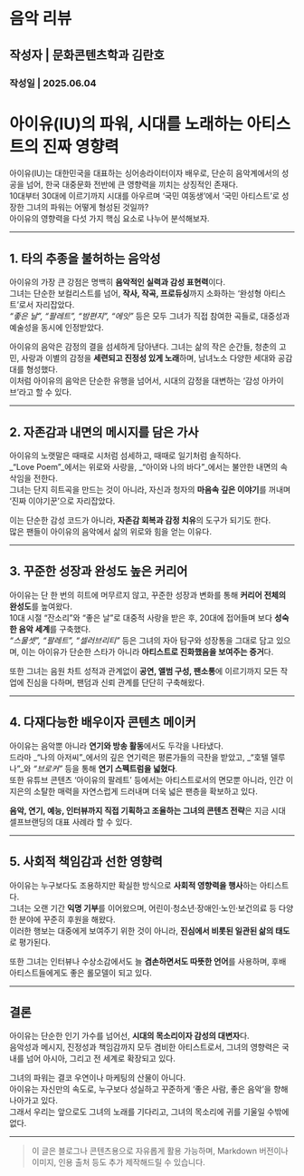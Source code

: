 # 음악 리뷰
## 작성자 | 문화콘텐츠학과 김란호
### 작성일 | 2025.06.04

# 아이유(IU)의 파워, 시대를 노래하는 아티스트의 진짜 영향력

아이유(IU)는 대한민국을 대표하는 싱어송라이터이자 배우로, 단순히 음악계에서의 성공을 넘어, 한국 대중문화 전반에 큰 영향력을 끼치는 상징적인 존재다.  
10대부터 30대에 이르기까지 시대를 아우르며 ‘국민 여동생’에서 ‘국민 아티스트’로 성장한 그녀의 파워는 어떻게 형성된 것일까?  
아이유의 영향력을 다섯 가지 핵심 요소로 나누어 분석해보자.

---

## 1. 타의 추종을 불허하는 음악성

아이유의 가장 큰 강점은 명백히 **음악적인 실력과 감성 표현력**이다.  
그녀는 단순한 보컬리스트를 넘어, **작사, 작곡, 프로듀싱**까지 소화하는 ‘완성형 아티스트’로서 자리잡았다.  
_“좋은 날”, “팔레트”, “밤편지”, “에잇”_ 등은 모두 그녀가 직접 참여한 곡들로, 대중성과 예술성을 동시에 인정받았다.

아이유의 음악은 감정의 결을 섬세하게 담아낸다. 그녀는 삶의 작은 순간들, 청춘의 고민, 사랑과 이별의 감정을 **세련되고 진정성 있게 노래**하며, 남녀노소 다양한 세대와 공감대를 형성했다.  
이처럼 아이유의 음악은 단순한 유행을 넘어서, 시대의 감정을 대변하는 ‘감성 아카이브’라고 할 수 있다.

---

## 2. 자존감과 내면의 메시지를 담은 가사

아이유의 노랫말은 때때로 시처럼 섬세하고, 때때로 일기처럼 솔직하다.  
_“Love Poem”_에서는 위로와 사랑을, _“아이와 나의 바다”_에서는 불안한 내면의 속삭임을 전한다.  
그녀는 단지 히트곡을 만드는 것이 아니라, 자신과 청자의 **마음속 깊은 이야기**를 꺼내며 ‘진짜 이야기꾼’으로 자리잡았다.

이는 단순한 감성 코드가 아니라, **자존감 회복과 감정 치유**의 도구가 되기도 한다.  
많은 팬들이 아이유의 음악에서 삶의 위로와 힘을 얻는 이유다.

---

## 3. 꾸준한 성장과 완성도 높은 커리어

아이유는 단 한 번의 히트에 머무르지 않고, 꾸준한 성장과 변화를 통해 **커리어 전체의 완성도**를 높여왔다.  
10대 시절 “잔소리”와 “좋은 날”로 대중적 사랑을 받은 후, 20대에 접어들며 보다 **성숙한 음악 세계**를 구축했다.  
_“스물셋”, “팔레트”, “셀러브리티”_ 등은 그녀의 자아 탐구와 성장통을 그대로 담고 있으며, 이는 아이유가 단순한 스타가 아니라 **아티스트로 진화했음을 보여주는 증거**다.

또한 그녀는 음원 차트 성적과 관계없이 **공연, 앨범 구성, 팬소통**에 이르기까지 모든 작업에 진심을 다하며, 팬덤과 신뢰 관계를 단단히 구축해왔다.

---

## 4. 다재다능한 배우이자 콘텐츠 메이커

아이유는 음악뿐 아니라 **연기와 방송 활동**에서도 두각을 나타냈다.  
드라마 _“나의 아저씨”_에서의 깊은 연기력은 평론가들의 극찬을 받았고, _“호텔 델루나”_와 _“브로커”_ 등을 통해 **연기 스펙트럼을 넓혔다**.  
또한 유튜브 콘텐츠 ‘아이유의 팔레트’ 등에서는 아티스트로서의 면모뿐 아니라, 인간 이지은의 소탈한 매력을 자연스럽게 드러내며 더욱 넓은 팬층을 확보하고 있다.

**음악, 연기, 예능, 인터뷰까지 직접 기획하고 조율하는 그녀의 콘텐츠 전략**은 지금 시대 셀프브랜딩의 대표 사례라 할 수 있다.

---

## 5. 사회적 책임감과 선한 영향력

아이유는 누구보다도 조용하지만 확실한 방식으로 **사회적 영향력을 행사**하는 아티스트다.  
그녀는 오랜 기간 **익명 기부**를 이어왔으며, 어린이·청소년·장애인·노인·보건의료 등 다양한 분야에 꾸준히 후원을 해왔다.  
이러한 행보는 대중에게 보여주기 위한 것이 아니라, **진심에서 비롯된 일관된 삶의 태도**로 평가된다.

또한 그녀는 인터뷰나 수상소감에서도 늘 **겸손하면서도 따뜻한 언어**를 사용하며, 후배 아티스트들에게도 좋은 롤모델이 되고 있다.

---

## 결론

아이유는 단순한 인기 가수를 넘어선, **시대의 목소리이자 감성의 대변자**다.  
음악성과 메시지, 진정성과 책임감까지 모두 겸비한 아티스트로서, 그녀의 영향력은 국내를 넘어 아시아, 그리고 전 세계로 확장되고 있다.

그녀의 파워는 결코 우연이나 마케팅의 산물이 아니다.  
아이유는 자신만의 속도로, 누구보다 성실하고 꾸준하게 ‘좋은 사람, 좋은 음악’을 향해 나아가고 있다.  
그래서 우리는 앞으로도 그녀의 노래를 기다리고, 그녀의 목소리에 귀를 기울일 수밖에 없다.

---

> 이 글은 블로그나 콘텐츠용으로 자유롭게 활용 가능하며, Markdown 버전이나 이미지, 인용 출처 등도 추가 제작해드릴 수 있습니다.
